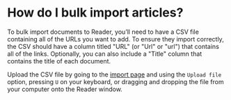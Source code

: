 # How do I bulk import articles?

To bulk import documents to Reader, you’ll need to have a CSV file containing all of the URLs you want to add. To ensure they import correctly, the CSV should have a column titled "URL" (or "Url" or "url") that contains all of the links. Optionally, you can also include a "Title" column that contains the title of each document.

Upload the CSV file by going to the [import page](https://read.readwise.io/import) and using the `Upload file` option, pressing `U` on your keyboard, or dragging and dropping the file from your computer onto the Reader window.
